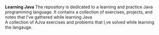 <b>Learning Java</b>
The repository is dedicated to a learning and practice Java programming language. It contains a collection of exercises, projects, and notes that I've gathered while learning Java
<br>
A collection of AJva exercises and problems that I,ve solved while learning the langauge.
